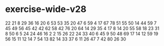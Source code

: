 # exercise-wide-v28
22
21
8
29
36
16
20
6
53
53
35
20
47
6
59
4
17
67
78
51
55
50
14
44
59
7
45
49
56
45
42
42
62
58
42
76
20
64
14
29
35
4
17
8
14
20
55
58
18
23
31
8
50
6
5
24
24
46
16
2
2
15
26
22
24
33
40
6
45
9
50
48
69
17
14
12
59
19
56
15
11
12
14
7
54
13
82
14
33
37
6
11
26
47
7
42
80
26
30
